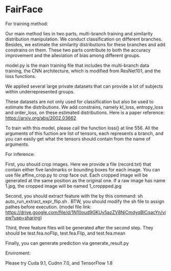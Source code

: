# FairFace

For training method:

Our main method lies in two parts, multi-branch training and similarity distribution manipulation. We conduct classification on different branches. Besides, we estimate the similarity distributions for these branches and add constrains on them. These two parts contribute to both the accuracy improvement and the alleviation of bias among different groups.

model.py is the main training file that includes the multi-branch data training, the CNN architecture, which is modified from ResNet101, and the loss functions.

We applied several large private datasets that can provide a lot of subjects within underrepresented groups.

These datasets are not only used for classification but also be used to estimate the distributions. We add constrains, namely kl_loss, entropy_loss and order_loss, on these estimated distributions. Here is a paper reference: https://arxiv.org/abs/2002.03662

To train with this model, please call the function loss() at line 556. All the arguments of this fuction are list of tensors, each represents a branch, and you can easily get what the tensors should contain from the name of arguments.

For inference:

First, you should crop images. Here we provide a file (record.txt) that contain either five landmarks or bounding boxes for each image. You can use file affine_crop.py to crop face out. Each cropped image will be generated at the same position as the original one. If a raw image has name 1.jpg, the cropped image will be named 1_croppped.jpg

Second, you should extract feature with the by this command: sh auto_run_extract_expr_flip.sh . BTW, you should modify the sh file to assign pathes before execution. (model file link: https://drive.google.com/file/d/1N10oud9GKUy5azZV8NjCmdyqBlCqacYn/view?usp=sharing)

Third, three feature files will be generated after the second step. They should be test.fea.noFlip, test.fea.Flip, and test.fea.mean

Finally, you can generate prediction via generate_result.py

Enviroment:

Please try Cuda 9.1, Cudnn 7.0, and TensorFlow 1.8
